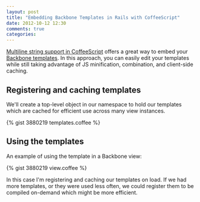 ```yaml
---
layout: post
title: "Embedding Backbone Templates in Rails with CoffeeScript"
date: 2012-10-12 12:30
comments: true
categories: 
---
```


[Multiline string support in CoffeeScript](http://coffeescript.org/#strings) offers a great way to embed your [Backbone templates](http://backbonejs.org/#View-render). In this approach, you can easily edit your templates while still taking advantage of JS minification, combination, and client-side caching.

<!-- more -->

## Registering and caching templates

We'll create a top-level object in our namespace to hold our templates which are cached for efficient use across many view instances.

{% gist 3880219 templates.coffee %}

## Using the templates 

An example of using the template in a Backbone view:

{% gist 3880219 view.coffee %}

In this case I'm registering and caching our templates on load. If we had more templates, or they were used less often, we could register them to be compiled on-demand which might be more efficient.

